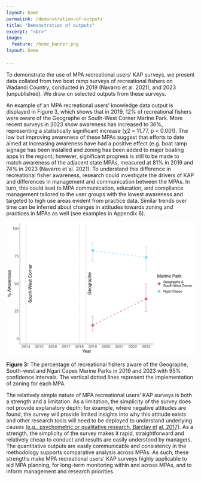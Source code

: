 ```yaml
---
layout: home
permalink: /demonstration-of-outputs
title: "Demonstration of outputs"
excerpt: "<br>"
image:
  feature: /home_banner.png
layout: home

---
```


To demonstrate the use of MPA recreational users’ KAP surveys, we present data collated from two boat ramp surveys of recreational fishers on Wadandi Country, conducted in 2019 (Navarro et al. 2021), and 2023 (unpublished). We draw on selected outputs from these surveys. 

An example of an MPA recreational users’ knowledge data output is displayed in Figure 3, which shows that in 2019, 12% of recreational fishers were aware of the Geographe or South-West Corner Marine Park. More recent surveys in 2023 show awareness has increased to 36%, representing a statistically significant increase (χ2 = 11.77, p &lt; 0.001). The low but improving awareness of these MPAs suggest that efforts to date aimed at increasing awareness have had a positive effect (e.g. boat ramp signage has been installed and zoning has been added to major boating apps in the region); however, significant progress is still to be made to match awareness of the adjacent state MPAs, measured at 81% in 2019 and 74% in 2023 (Navarro et al. 2021). To understand this difference in recreational fisher awareness, research could investigate the drivers of KAP and differences in management and communication between the MPAs. In turn, this could lead to MPA communication, education, and compliance management tailored to the user groups with the lowest awareness and targeted to high use areas evident from practice data. Similar trends over time can be inferred about changes in attitudes towards zoning and practices in MPAs as well (see examples in Appendix 6).

![alt_text](images/figures/figure_3.png)

**Figure 3:** The percentage of recreational fishers aware of the Geographe, South-west and Ngari Capes Marine Parks in 2019 and 2023 with 95% confidence intervals. The vertical dotted lines represent the implementation of zoning for each MPA.

The relatively simple nature of MPA recreational users’ KAP surveys is both a strength and a limitation. As a limitation, the simplicity of the survey does not provide explanatory depth; for example, where negative attitudes are found, the survey will provide limited insights into why this attitude exists and other research tools will need to be deployed to understand underlying causes [(e.g., psychometric or qualitative research, Barclay et](https://paperpile.com/c/xVNHPN/BxMau/?prefix=e.g.%2C%20psychometric%20or%20qualitative%20research%2C) [al. 2017)](https://paperpile.com/c/xVNHPN/BxMau/?prefix=e.g.%2C%20psychometric%20or%20qualitative%20research%2C). As a strength, the simplicity of the survey makes it rapid, straightforward and relatively cheap to conduct and results are easily understood by managers. The quantitative outputs are easily communicable and consistency in the methodology supports comparative analysis across MPAs. As such, these strengths make MPA recreational users' KAP surveys highly applicable to aid MPA planning, for long-term monitoring within and across MPAs, and to inform management and research priorities. 
